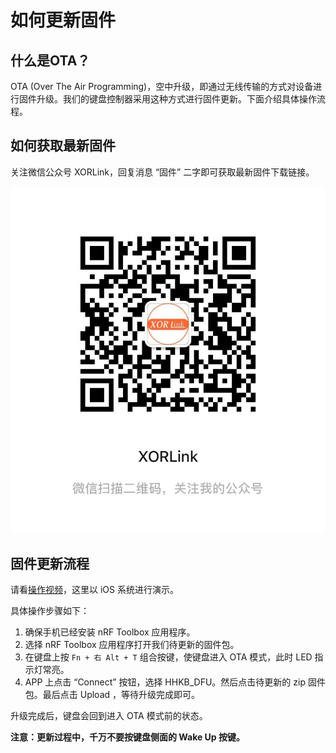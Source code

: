 # 如何更新固件
## 什么是OTA？
OTA (Over The Air Programming)，空中升级，即通过无线传输的方式对设备进行固件升级。我们的键盘控制器采用这种方式进行固件更新。下面介绍具体操作流程。

## 如何获取最新固件
关注微信公众号 XORLink，回复消息 “固件” 二字即可获取最新固件下载链接。

![公众号二维码](../images/wechat.JPG)
## 固件更新流程
请看[操作视频](https://mp.weixin.qq.com/s/IxZT1mpbO_71S2s5kv5ndQ)，这里以 iOS 系统进行演示。

具体操作步骤如下：

1. 确保手机已经安装 nRF Toolbox 应用程序。
2. 选择 nRF Toolbox 应用程序打开我们待更新的固件包。
3. 在键盘上按 `Fn + 右 Alt + T` 组合按键，使键盘进入 OTA 模式，此时 LED 指示灯常亮。
4. APP 上点击 “Connect” 按钮，选择 HHKB_DFU。然后点击待更新的 zip 固件包。最后点击 Upload ，等待升级完成即可。

升级完成后，键盘会回到进入 OTA 模式前的状态。

**注意：更新过程中，千万不要按键盘侧面的 Wake Up 按键。**


